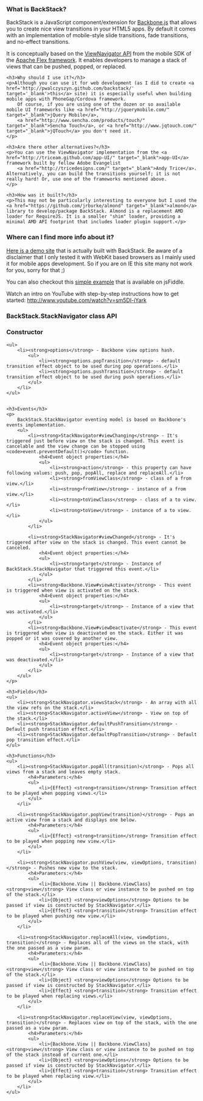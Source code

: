 <div>
    <h3>What is BackStack?</h3>
    <p>
        BackStack is a JavaScript component/extension for <a href="http://documentcloud.github.com/backbone" target="_blank">Backbone.js</a> that allows you to create nice view
        transitions in your HTML5 apps. By default it comes with an implementation of mobile-style slide transitions, fade
        transitions, and no-effect transitions.
    </p>
    <p>
        It is conceptually based on the <a href="http://help.adobe.com/en_US/FlashPlatform/reference/actionscript/3/spark/components/ViewNavigator.html" target="_blank">ViewNavigator API</a> from the mobile SDK of the <a href="http://incubator.apache.org/flex/" target="_blank">Apache Flex framework</a>. It enables developers to manage a stack of views that can be pushed, popped, or replaced.
    </p>

    <h3>Why should I use it?</h3>
    <p>Although you can use it for web development (as I did to create <a href='http://pwalczyszyn.github.com/backstack/' target='_blank'>this</a> site) it is especially useful when building mobile apps with PhoneGap/Cordova framework.
        Of course, if you are using one of the dozen or so available mobile UI frameworks like <a href="http://jquerymobile.com/" target="_blank">jQuery Mobile</a>,
        <a href="http://www.sencha.com/products/touch/" target="_blank">Sencha Touch</a>, or <a href="http://www.jqtouch.com/" target="_blank">jQTouch</a> you don't need it.
    </p>

    <h3>Are there other alternatives?</h3>
    <p>You can use the ViewNavigator implementation from the <a href="http://triceam.github.com/app-UI/" target="_blank">app-UI</a> framework built by fellow Adobe Evangelist
        <a href="http://tricedesigns.com/" target="_blank">Andy Trice</a>. Alternatively, you can build the transitions yourself; it is not really hard! Or, use one of the frameworks mentioned above.
    </p>

    <h3>How was it built?</h3>
    <p>This may not be particularly interesting to everyone but I used the <a href="https://github.com/jrburke/almond" target="_blank">almond</a> library to develop/package BackStack. Almond is a replacement AMD loader for RequireJS. It is a smaller "shim" loader, providing a minimal AMD API footprint that includes loader plugin support.</p>
</div>

### Where can I find more info about it?
<a href='http://pwalczyszyn.github.com/backstack' target='_blank'>Here is a demo site</a> that is actually built with BackStack. Be aware of a disclaimer that I only tested it with WebKit based browsers as I mainly used it for mobile apps development. So if you are on IE this site many not work for you, sorry for that ;)

You can also checkout this <a href='http://jsfiddle.net/pwalczyszyn/dwRQU' target='_blank'>simple example</a> that is available on jsFiddle.

Watch an intro on YouTube with step-by-step instructions how to get started: http://www.youtube.com/watch?v=sm5DI-iYark

### BackStack.StackNavigator class API
<div>
    <h3>Constructor</h3>


    <ul>
        <li><strong>options</strong> - Backbone view options hash.
            <ul>
                <li><strong>options.popTransition</strong> - default transition effect object to be used during pop operations.</li>
                <li><strong>options.pushTransition</strong> - default transition effect object to be used during push operations.</li>
            </ul>
        </li>
    </ul>


    <h3>Events</h3>
    <p>
        BackStack.StackNavigator eventing model is based on Backbone's events implementation.
        <ul>
            <li><strong>StackNavigator#viewChanging</strong> - It's triggered just before view on the stack is changed. This event is cancelable and the view change can be stopped using <code>event.preventDefault()</code> function.
                <h4>Event object properties:</h4>
                <ul>
                    <li><strong>action</strong> - this property can have following values: push, pop, popAll, replace and replaceAll.</li>
                    <li><strong>fromViewClass</strong> - class of a from view.</li>
                    <li><strong>fromView</strong> - instance of a from view.</li>
                    <li><strong>toViewClass</strong> - class of a to view.</li>
                    <li><strong>toView</strong> - instance of a to view.</li>
                </ul>
            </li>

            <li><strong>StackNavigator#viewChanged</strong> - It's triggered after view on the stack is changed. This event cannot be canceled.
                <h4>Event object properties:</h4>
                <ul>
                    <li><strong>target</strong> - Instance of BackStack.StackNavigator that triggered this event.</li>
                </ul>
            </li>
            <li><strong>Backbone.View#viewActivate</strong> - This event is triggered when view is activated on the stack.
                <h4>Event object properties:</h4>
                <ul>
                    <li><strong>target</strong> - Instance of a view that was activated.</li>
                </ul>
            </li>
            <li><strong>Backbone.View#viewDeactivate</strong> - This event is triggered when view is deactivated on the stack. Either it was popped or it was covered by another view.
                <h4>Event object properties:</h4>
                <ul>
                    <li><strong>target</strong> - Instance of a view that was deactivated.</li>
                </ul>
            </li>
        </ul>
    </p>

    <h3>Fields</h3>
    <ul>
        <li><strong>StackNavigator.viewsStack</strong> - An array with all the view refs on the stack.</li>
        <li><strong>StackNavigator.activeView</strong> - View on top of the stack.</li>
        <li><strong>StackNavigator.defaultPushTransition</strong> - Default push transition effect.</li>
        <li><strong>StackNavigator.defaultPopTransition</strong> - Default pop transition effect.</li>
    </ul>

    <h3>Functions</h3>
    <ul>
        <li><strong>StackNavigator.popAll(transition)</strong> - Pops all views from a stack and leaves empty stack.
            <h4>Parameters:</h4>
            <ul>
                <li>{Effect} <strong>transition</strong> Transition effect to be played when popping views.</li>
            </ul>
        </li>

        <li><strong>StackNavigator.popView(transition)</strong> - Pops an active view from a stack and displays one below.
            <h4>Parameters:</h4>
            <ul>
                <li>{Effect} <strong>transition</strong> Transition effect to be played when popping new view.</li>
            </ul>
        </li>

        <li><strong>StackNavigator.pushView(view, viewOptions, transition)</strong> - Pushes new view to the stack.
            <h4>Parameters:</h4>
            <ul>
                <li>{Backbone.View || Backbone.ViewClass} <strong>view</strong> View class or view instance to be pushed on top of the stack.</li>
                <li>{Object} <strong>viewOptions</strong> Options to be passed if view is constructed by StackNavigator.</li>
                <li>{Effect} <strong>transition</strong> Transition effect to be played when pushing new view.</li>
            </ul>
        </li>

        <li><strong>StackNavigator.replaceAll(view, viewOptions, transition)</strong> - Replaces all of the views on the stack, with the one passed as a view param.
            <h4>Parameters:</h4>
            <ul>
                <li>{Backbone.View || Backbone.ViewClass} <strong>view</strong> View class or view instance to be pushed on top of the stack.</li>
                <li>{Object} <strong>viewOptions</strong> Options to be passed if view is constructed by StackNavigator.</li>
                <li>{Effect} <strong>transition</strong> Transition effect to be played when replacing views.</li>
            </ul>
        </li>

        <li><strong>StackNavigator.replaceView(view, viewOptions, transition)</strong> - Replaces view on top of the stack, with the one passed as a view param.
            <h4>Parameters:</h4>
            <ul>
                <li>{Backbone.View || Backbone.ViewClass} <strong>view</strong> View class or view instance to be pushed on top of the stack instead of current one.</li>
                <li>{Object} <strong>viewOptions</strong> Options to be passed if view is constructed by StackNavigator.</li>
                <li>{Effect} <strong>transition</strong> Transition effect to be played when replacing view.</li>
            </ul>
        </li>
    </ul>
</div>